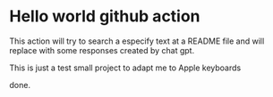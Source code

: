 # Hello world github action

This action will try to search a especify text at a README file and will replace with some responses created by chat gpt.

This is just a test small project to adapt me to Apple keyboards

<!--START_SECTION:chatgptme-->
done.
<!--END_SECTION:chatgptme-->